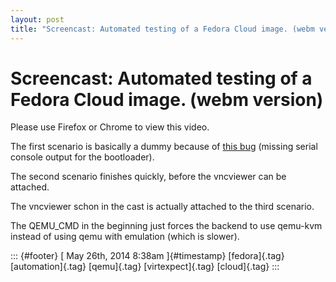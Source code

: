 ```yaml
---
layout: post
title: "Screencast: Automated testing of a Fedora Cloud image. (webm version)"
---
```



Screencast: Automated testing of a Fedora Cloud image. (webm version)
=====================================================================

Please use Firefox or Chrome to view this video.

The first scenario is basically a dummy because of [this
bug](https://fedorahosted.org/cloud/ticket/60) (missing serial console
output for the bootloader).

The second scenario finishes quickly, before the vncviewer can be
attached.

The vncviewer schon in the cast is actually attached to the third
scenario.

The QEMU\_CMD in the beginning just forces the backend to use qemu-kvm
instead of using qemu with emulation (which is slower).

::: {#footer}
[ May 26th, 2014 8:38am ]{#timestamp} [fedora]{.tag} [automation]{.tag}
[qemu]{.tag} [virtexpect]{.tag} [cloud]{.tag}
:::
